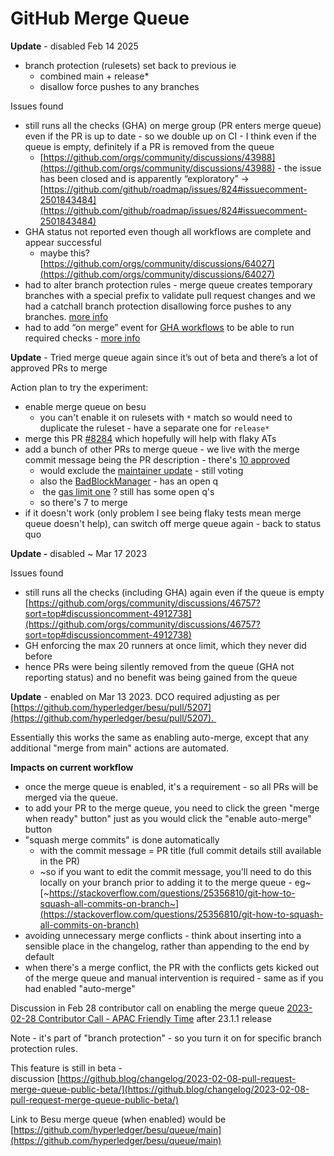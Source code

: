 # GitHub Merge Queue

**Update** - disabled Feb 14 2025

- branch protection (rulesets) set back to previous ie
  - combined main + release\*
  - disallow force pushes to any branches

Issues found

- still runs all the checks (GHA) on merge group (PR enters merge queue) even if the PR is up to date - so we double up on CI - I think even if the queue is empty, definitely if a PR is removed from the queue
  - [https://github.com/orgs/community/discussions/43988](https://github.com/orgs/community/discussions/43988) - the issue has been closed and is apparently “exploratory” → [https://github.com/github/roadmap/issues/824#issuecomment-2501843484](https://github.com/github/roadmap/issues/824#issuecomment-2501843484)
- GHA status not reported even though all workflows are complete and appear successful
  - maybe this? [https://github.com/orgs/community/discussions/64027](https://github.com/orgs/community/discussions/64027)
- had to alter branch protection rules - merge queue creates temporary branches with a special prefix to validate pull request changes and we had a catchall branch protection disallowing force pushes to any branches. [more info](https://docs.github.com/en/repositories/configuring-branches-and-merges-in-your-repository/configuring-pull-request-merges/managing-a-merge-queue#how-merge-queues-work)
- had to add “on merge” event for [GHA workflows](https://github.com/hyperledger/besu/pull/8303) to be able to run required checks - [more info](https://docs.github.com/en/repositories/configuring-branches-and-merges-in-your-repository/configuring-pull-request-merges/managing-a-merge-queue#triggering-merge-group-checks-with-third-party-ci-providers)

**Update** - Tried merge queue again since it’s out of beta and there’s a lot of approved PRs to merge

Action plan to try the experiment:

- enable merge queue on besu
  - you can't enable it on rulesets with `*` match so would need to duplicate the ruleset - have a separate one for `release*`
- merge this PR [#8284](https://github.com/hyperledger/besu/pull/8284) which hopefully will help with flaky ATs
- add a bunch of other PRs to merge queue - we live with the merge commit message being the PR description - there's [10 approved](https://github.com/hyperledger/besu/pulls?q=sort%3Aupdated-desc+is%3Apr+is%3Aopen+review%3Aapproved)
  - would exclude the [maintainer update](https://github.com/hyperledger/besu/pull/8230) - still voting
  - also the [BadBlockManager](https://github.com/hyperledger/besu/pull/8207) - has an open q
  -  the [gas limit one](https://github.com/hyperledger/besu/pull/8249) ? still has some open q's
  - so there's 7 to merge
- if it doesn't work (only problem I see being flaky tests mean merge queue doesn't help), can switch off merge queue again - back to status quo

**Update -** disabled ~ Mar 17 2023

Issues found

- still runs all the checks (including GHA) again even if the queue is empty [https://github.com/orgs/community/discussions/46757?sort=top#discussioncomment-4912738](https://github.com/orgs/community/discussions/46757?sort=top#discussioncomment-4912738)
- GH enforcing the max 20 runners at once limit, which they never did before 
- hence PRs were being silently removed from the queue (GHA not reporting status) and no benefit was being gained from the queue

**Update** - enabled on Mar 13 2023. DCO required adjusting as per [https://github.com/hyperledger/besu/pull/5207](https://github.com/hyperledger/besu/pull/5207). 

Essentially this works the same as enabling auto-merge, except that any additional "merge from main" actions are automated.

**Impacts on current workflow**

- once the merge queue is enabled, it's a requirement - so all PRs will be merged via the queue.
- to add your PR to the merge queue, you need to click the green "merge when ready" button" just as you would click the "enable auto-merge" button
- "squash merge commits" is done automatically
  - with the commit message = PR title (full commit details still available in the PR)
  - ~so if you want to edit the commit message, you'll need to do this locally on your branch prior to adding it to the merge queue - eg~ [~https://stackoverflow.com/questions/25356810/git-how-to-squash-all-commits-on-branch~](https://stackoverflow.com/questions/25356810/git-how-to-squash-all-commits-on-branch)
- avoiding unnecessary merge conflicts - think about inserting into a sensible place in the changelog, rather than appending to the end by default
- when there's a merge conflict, the PR with the conflicts gets kicked out of the merge queue and manual intervention is required - same as if you had enabled "auto-merge"

Discussion in Feb 28 contributor call on enabling the merge queue [2023-02-28 Contributor Call - APAC Friendly Time](../../../besu/meetings/agendas/2023-agendas/2023-02-28-contributor-call-apac-friendly-time.md) after 23.1.1 release

Note - it's part of "branch protection" - so you turn it on for specific branch protection rules.

This feature is still in beta - discussion [https://github.blog/changelog/2023-02-08-pull-request-merge-queue-public-beta/](https://github.blog/changelog/2023-02-08-pull-request-merge-queue-public-beta/)

Link to Besu merge queue (when enabled) would be [https://github.com/hyperledger/besu/queue/main](https://github.com/hyperledger/besu/queue/main)
